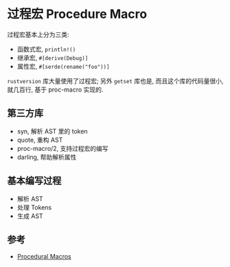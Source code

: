 # 过程宏 Procedure Macro

过程宏基本上分为三类:

- 函数式宏, `println!()`
- 继承宏, `#[derive(Debug)]`
- 属性宏, `#[serde(rename("foo"))]`

`rustversion` 库大量使用了过程宏; 另外 `getset` 库也是, 而且这个库的代码量很小, 就几百行, 基于 proc-macro 实现的.

## 第三方库

- syn, 解析 AST 里的 token
- quote, 重构 AST
- proc-macro/2, 支持过程宏的编写
- darling, 帮助解析属性

## 基本编写过程

- 解析 AST
- 处理 Tokens
- 生成 AST

## 参考

- [Procedural Macros](https://doc.rust-lang.org/reference/procedural-macros.html)